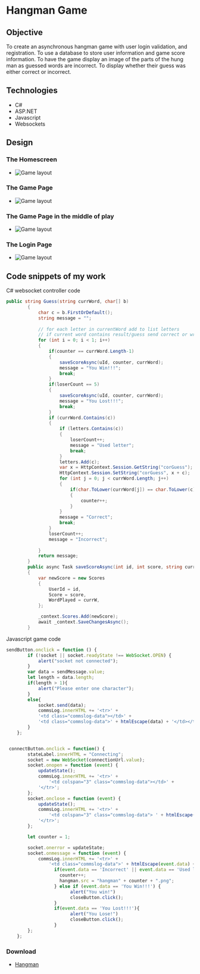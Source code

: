 # Hangman Game


## Objective

To create an asynchronous hangman game with user login validation, and registration. To use a database to store user information and game score information. To have the game display an image of the parts of the hung man as guessed words are incorrect. To display whether their guess was either correct or incorrect.


## Technologies

- C#
- ASP.NET
- Javascript
- Websockets

## Design

### The Homescreen

- ![Game layout](hangman1.png)
### The Game Page

- ![Game layout](hangman2.png)
### The Game Page in the middle of play

- ![Game layout](hangman3.png)
### The Login Page

- ![Game layout](hangman4.png)


## Code snippets of my work

C# websocket controller code

```c#
public string Guess(string currWord, char[] b)
        {
            char c = b.FirstOrDefault();                      
            string message = "";
            
            // for each letter in currentWord add to list letters
            // if current word contains result/guess send correct or wrong message
            for (int i = 0; i < 1; i++)
            {
                if(counter == currWord.Length-1)
                {
                    saveScoreAsync(uId, counter, currWord);
                    message = "You Win!!!";
                    break;
                }
                if(loserCount == 5)
                {
                    saveScoreAsync(uId, counter, currWord);
                    message = "You Lost!!!";
                    break;
                }
                if (currWord.Contains(c))
                {                    
                    if (letters.Contains(c))
                    {
                        loserCount++;
                        message = "Used letter";
                        break;
                    }
                    letters.Add(c);
                    var x = HttpContext.Session.GetString("corGuess");
                    HttpContext.Session.SetString("corGuess", x + c);
                    for (int j = 0; j < currWord.Length; j++)
                    {
                        if(char.ToLower(currWord[j]) == char.ToLower(c))
                        {
                            counter++;
                        }                        
                    }                    
                    message = "Correct";
                    break;
                }
                loserCount++;
                message = "Incorrect";
                
            }
            return message;
        }       
        public async Task saveScoreAsync(int id, int score, string currW)
        {
            var newScore = new Scores
            {
                UserId = id,
                Score = score,
                WordPlayed = currW,
            };

            _context.Scores.Add(newScore);
            await _context.SaveChangesAsync();
        }
```
Javascript game code

```javascript
sendButton.onclick = function () {
        if (!socket || socket.readyState !== WebSocket.OPEN) {
            alert("socket not connected");
        }
        var data = sendMessage.value;
        let length = data.length;
        if(length > 1){
            alert("Please enter one character");
        }
        else{
            socket.send(data);
            commsLog.innerHTML += '<tr>' +
            '<td class="commslog-data"></td>' +
            '<td class="commslog-data">' + htmlEscape(data) + '</td></tr>';
        }
    };


 connectButton.onclick = function() {
        stateLabel.innerHTML = "Connecting";
        socket = new WebSocket(connectionUrl.value);
        socket.onopen = function (event) {
            updateState();
            commsLog.innerHTML += '<tr>' +
                '<td colspan="3" class="commslog-data"></td>' +
            '</tr>';
        };
        socket.onclose = function (event) {
            updateState();
            commsLog.innerHTML += '<tr>' +
                '<td colspan="3" class="commslog-data"> ' + htmlEscape(event.reason) + '</td>' +
            '</tr>';
        };

        let counter = 1;

        socket.onerror = updateState;
        socket.onmessage = function (event) {             
            commsLog.innerHTML += '<tr>' +      
                '<td class="commslog-data">' + htmlEscape(event.data) + '</td></tr>';
                  if(event.data == 'Incorrect' || event.data == 'Used letter' || event.data == 'You Lost!!!'){
                    counter++;
                    hangman.src = "hangman" + counter + ".png";
                  } else if (event.data == 'You Win!!!') {
                        alert("You win!")
                        closeButton.click();
                  } 
                  if(event.data == 'You Lost!!!'){
                        alert("You Lose!")
                        closeButton.click();
                  }                   
        };
    };


```

### Download
- [Hangman](https://github.com/seanafoster/Hangman/archive/refs/heads/master.zip)
